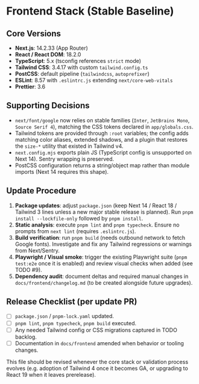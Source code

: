 # Frontend Stack (Stable Baseline)

## Core Versions
- **Next.js**: 14.2.33 (App Router)
- **React / React DOM**: 18.2.0
- **TypeScript**: 5.x (tsconfig references `strict` mode)
- **Tailwind CSS**: 3.4.17 with custom `tailwind.config.ts`
- **PostCSS**: default pipeline (`tailwindcss`, `autoprefixer`)
- **ESLint**: 8.57 with `.eslintrc.js` extending `next/core-web-vitals`
- **Prettier**: 3.6

## Supporting Decisions
- `next/font/google` now relies on stable families (`Inter`, `JetBrains Mono`, `Source Serif 4`), matching the CSS tokens declared in `app/globals.css`.
- Tailwind tokens are provided through `:root` variables; the config adds matching color aliases, extended shadows, and a plugin that restores the `size-*` utility that existed in Tailwind v4.
- `next.config.mjs` exports plain JS (TypeScript config is unsupported on Next 14). Sentry wrapping is preserved.
- PostCSS configuration returns a string/object map rather than module imports (Next 14 requires this shape).

## Update Procedure
1. **Package updates**: adjust `package.json` (keep Next 14 / React 18 / Tailwind 3 lines unless a new major stable release is planned). Run `pnpm install --lockfile-only` followed by `pnpm install`.
2. **Static analysis**: execute `pnpm lint` and `pnpm typecheck`. Ensure no prompts from `next lint` (requires `.eslintrc.js`).
3. **Build verification**: run `pnpm build` (needs outbound network to fetch Google fonts). Investigate and fix any Tailwind regressions or warnings from Next/Sentry.
4. **Playwright / Visual smoke**: trigger the existing Playwright suite (`pnpm test:e2e` once it is enabled) and review visual checks when added (see TODO #9).
5. **Dependency audit**: document deltas and required manual changes in `docs/frontend/changelog.md` (to be created alongside future upgrades).

## Release Checklist (per update PR)
- [ ] `package.json` / `pnpm-lock.yaml` updated.
- [ ] `pnpm lint`, `pnpm typecheck`, `pnpm build` executed.
- [ ] Any needed Tailwind config or CSS migrations captured in TODO backlog.
- [ ] Documentation in `docs/frontend` amended when behavior or tooling changes.

This file should be revised whenever the core stack or validation process evolves (e.g. adoption of Tailwind 4 once it becomes GA, or upgrading to React 19 when it leaves prerelease).
